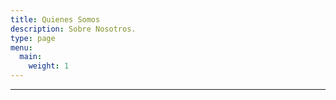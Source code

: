 ```yaml
---
title: Quienes Somos
description: Sobre Nosotros.
type: page
menu:
  main:
    weight: 1
---
```



- - -
